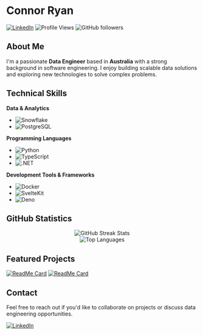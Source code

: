 # Connor Ryan

[![LinkedIn](https://img.shields.io/badge/LinkedIn-0077B5?style=flat&logo=linkedin&logoColor=white)](https://linkedin.com/in/connormartinryan)
![Profile Views](https://komarev.com/ghpvc/?username=Connor-Ryan-1998&color=blue&style=flat)
![GitHub followers](https://img.shields.io/github/followers/Connor-Ryan-1998?style=social)

## About Me

I'm a passionate **Data Engineer** based in **Australia** with a strong background in software engineering. I enjoy building scalable data solutions and exploring new technologies to solve complex problems.

## Technical Skills

**Data & Analytics**
- ![Snowflake](https://img.shields.io/badge/Snowflake-29B5E8?style=flat&logo=snowflake&logoColor=fff)
- ![PostgreSQL](https://img.shields.io/badge/PostgreSQL-336791?style=flat&logo=postgresql&logoColor=white)

**Programming Languages**
- ![Python](https://img.shields.io/badge/Python-3776AB?style=flat&logo=python&logoColor=white)
- ![TypeScript](https://img.shields.io/badge/TypeScript-3178C6?style=flat&logo=typescript&logoColor=white)
- ![.NET](https://img.shields.io/badge/.NET-512BD4?style=flat&logo=dotnet&logoColor=fff)

**Development Tools & Frameworks**
- ![Docker](https://img.shields.io/badge/Docker-2496ED?style=flat&logo=docker&logoColor=fff)
- ![SvelteKit](https://img.shields.io/badge/SvelteKit-f1413d?style=flat&logo=svelte&logoColor=white)
- ![Deno](https://img.shields.io/badge/Deno-000000?style=flat&logo=deno&logoColor=white)

## GitHub Statistics

<div align="center">
  <img src="https://github-readme-streak-stats.herokuapp.com/?user=Connor-Ryan-1998&theme=default&hide_border=true" alt="GitHub Streak Stats" />
</div>

<div align="center">
  <img src="https://github-readme-stats.vercel.app/api/top-langs/?username=Connor-Ryan-1998&layout=compact&theme=default&hide_border=true" alt="Top Languages" />
</div>

## Featured Projects

[![ReadMe Card](https://github-readme-stats.vercel.app/api/pin/?username=Connor-Ryan-1998&repo=your-repo-name&theme=default&hide_border=true)](https://github.com/Connor-Ryan-1998/your-repo-name)
[![ReadMe Card](https://github-readme-stats.vercel.app/api/pin/?username=Connor-Ryan-1998&repo=another-repo&theme=default&hide_border=true)](https://github.com/Connor-Ryan-1998/another-repo)

## Contact

Feel free to reach out if you'd like to collaborate on projects or discuss data engineering opportunities.

[![LinkedIn](https://img.shields.io/badge/LinkedIn-0077B5?style=for-the-badge&logo=linkedin&logoColor=white)](https://linkedin.com/in/connormartinryan)
